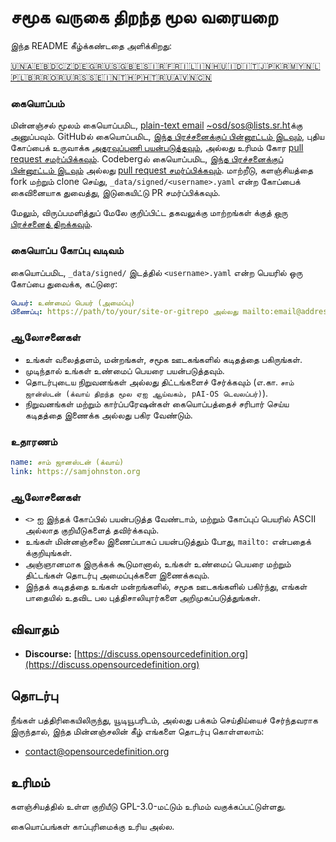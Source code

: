 # சமூக வருகை திறந்த மூல வரையறை

இந்த README கீழ்க்கண்டதை அளிக்கிறது:
<!-- TRANSLATIONS_START -->
[🇺🇳](README.md)[🇦🇪](README_ar-AE.md)[🇧🇩](README_bn-BD.md)[🇨🇿](README_cs-CZ.md)[🇩🇪](README_de-DE.md)[🇬🇷](README_el-GR.md)[🇺🇸](README_en-US.md)[🇬🇧](README_en-GB.md)[🇪🇸](README_es-ES.md)[🇮🇷](README_fa-IR.md)[🇫🇷](README_fr-FR.md)[🇮🇱](README_he-IL.md)[🇮🇳](README_hi-IN.md)[🇭🇺](README_hu-HU.md)[🇮🇩](README_id-ID.md)[🇮🇹](README_it-IT.md)[🇯🇵](README_ja-JP.md)[🇰🇷](README_ko-KR.md)[🇲🇾](README_ms-MY.md)[🇳🇱](README_nl-NL.md)[🇵🇱](README_pl-PL.md)[🇧🇷](README_pt-BR.md)[🇷🇴](README_ro-RO.md)[🇷🇺](README_ru-RU.md)[🇷🇸](README_sr-RS.md)[🇸🇪](README_sv-SE.md)[🇮🇳](README_ta-IN.md)[🇹🇭](README_th-TH.md)[🇵🇭](README_tl-PH.md)[🇹🇷](README_tr-TR.md)[🇺🇦](README_uk-UA.md)[🇻🇳](README_vi-VN.md)[🇨🇳](README_zh-CN.md)
<!-- TRANSLATIONS_END -->

### கையொப்பம்

மின்னஞ்சல் மூலம் கையொப்பமிட, [plain-text email](https://useplaintext.email/) [~osd/sos@lists.sr.ht](mailto:~osd/sos@lists.sr.ht)க்கு அனுப்பவும்.
GitHubல் கையொப்பமிட, [இந்த பிரச்சனைக்குப் பின்னூட்டம் இடவும்](https://github.com/OpenSourceDefinition/sos/issues/1), புதிய கோப்பைக் உருவாக்க [அதரவுப்பணி பயன்படுத்தவும்](https://github.com/OpenSourceDefinition/sos/new/main/_data/signed), அல்லது உரிமம் கோர [pull request சமர்ப்பிக்கவும்](https://github.com/OpenSourceDefinition/sos/pulls).
Codebergல் கையொப்பமிட, [இந்த பிரச்சனைக்குப் பின்னூட்டம் இடவும்](https://codeberg.org/osd/sos/issues/1) அல்லது [pull request சமர்ப்பிக்கவும்](https://codeberg.org/osd/sos/pulls).
மாற்றீடு, களஞ்சியத்தை fork மற்றும் clone செய்து, `_data/signed/<username>.yaml` என்ற கோப்பைக் கைவினையாக துவைத்து, இடுகையிட்டு PR சமர்ப்பிக்கவும்.

மேலும், விருப்பமளித்துப் மேலே குறிப்பிட்ட தகவலுக்கு மாற்றங்கள் க்குத் [ஒரு பிரச்சனைத் திறக்கவும்](https://codeberg.org/osd/sos/issues).

### கையொப்ப கோப்பு வடிவம்

கையொப்பமிட, `_data/signed/` இடத்தில் `<username>.yaml` என்ற பெயரில் ஒரு கோப்பை துவைக்க, கட்டுரை:

```yaml
பெயர்: உண்மைப் பெயர் (அமைப்பு)
பிணைப்பு: https://path/to/your/site-or-gitrepo அல்லது mailto:email@address.nul
```

### ஆலோசனைகள்
- உங்கள் வலைத்தளம், மன்றங்கள், சமூக ஊடகங்களில் கடிதத்தை பகிருங்கள்.
- முடிந்தால் உங்கள் உண்மைப் பெயரை பயன்படுத்தவும்.
- தொடர்புடைய நிறுவனங்கள் அல்லது திட்டங்களைச் சேர்க்கவும் (எ.கா. `சாம் ஜான்ஸ்டன் (க்வாய் திறந்த மூல ஏஐ ஆய்வகம், pAI-OS டெவலப்பர்)`).
- நிறுவனங்கள் மற்றும் கார்ப்பரேஷன்கள் கையொப்பத்தைச் சரிபார் செய்ய கடிதத்தை இணைக்க அல்லது பகிர வேண்டும்.

### உதாரணம்

```yaml
name: சாம் ஜானஸ்டன் (க்வாய்)
link: https://samjohnston.org
```

### ஆலோசனைகள்

- `<>` ஐ இந்தக் கோப்பில் பயன்படுத்த வேண்டாம், மற்றும் கோப்புப் பெயரில் ASCII அல்லாத குறியீடுகளைத் தவிர்க்கவும்.
- உங்கள் மின்னஞ்சலை இணைப்பாகப் பயன்படுத்தும் போது, `mailto:` என்பதைக் க்குறியுங்கள்.
- அஞ்ஞானமாக இருக்கக் கூடுமானால், உங்கள் உண்மைப் பெயரை மற்றும் திட்டங்கள் தொடர்பு அமைப்புக்களை இணைக்கவும்.
- இந்தக் கடிதத்தை உங்கள் மன்றங்களில், சமூக ஊடகங்களில் பகிர்ந்து, எங்கள் பாதையில் உதவிட பல புத்திசாலியுார்களை அறிமுகப்படுத்துங்கள்.

## விவாதம்

- **Discourse:** [https://discuss.opensourcedefinition.org](https://discuss.opensourcedefinition.org)

## தொடர்பு
நீங்கள் பத்திரிகையிலிருந்து, யூடியூபரிடம், அல்லது பக்கம் செய்திய்யைச் சேர்ந்தவராக இருந்தால், இந்த மின்னஞ்சலின் கீழ் எங்களை தொடர்பு கொள்ளலாம்:
- [contact@opensourcedefinition.org](mailto:contact@opensourcedefinition.org)

## உரிமம்
களஞ்சியத்தில் உள்ள குறியீடு GPL-3.0-மட்டும் உரிமம் வகுக்கப்பட்டுள்ளது.

கையொப்பங்கள் காப்புரிமைக்கு உரிய அல்ல.